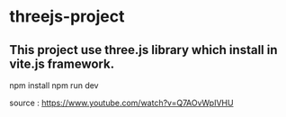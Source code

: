 # threejs-project
## This project use three.js library which install in vite.js framework.

npm install 
npm run dev

source : https://www.youtube.com/watch?v=Q7AOvWpIVHU
